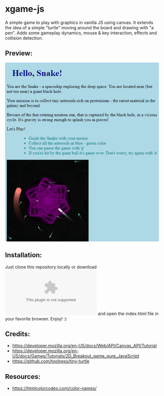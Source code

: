 # xgame-js

A simple game to play with graphics in vanilla JS using canvas. It extends the idea of a simple "turtle" moving around the board
and drawing with "a pen". Adds some gameplay dynamics, mouse & key interaction, effects and collision detection.

## Preview:

![Snake game demo](./snake-demo.png)

## Installation:
Just clone this repository locally or download ![version init-0.0.1](https://github.com/FunkySnake/xgame-js/archive/refs/tags/init-0.0.1.zip)
and open the index.html file in your favorite browser. Enjoy! :)

## Credits:

* https://developer.mozilla.org/en-US/docs/Web/API/Canvas_API/Tutorial
* https://developer.mozilla.org/en-US/docs/Games/Tutorials/2D_Breakout_game_pure_JavaScript
* https://github.com/toolness/tiny-turtle

## Resources:

* https://htmlcolorcodes.com/color-names/
